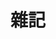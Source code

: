 ---
category: [notes] #Category ID.
hue: var(--c-themeHuePurple) #Category hue. See note [1].
title: 雜記 #Category title.
description: 紀錄科技趨勢、技術新聞，和隨手筆記。
---